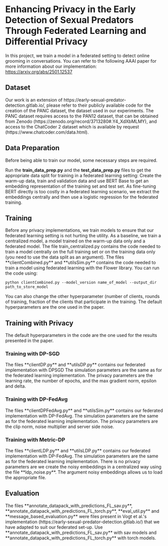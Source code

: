 # Enhancing Privacy in the Early Detection of Sexual Predators Through Federated Learning and Differential Privacy


In this project, we train a model in a federated setting to detect online grooming in conversations. 
You can refer to the following AAAI paper for more information about our implementation: https://arxiv.org/abs/2501.12537

<h2> Dataset </h2>
Our work is an extension of https://early-sexual-predator-detection.gitlab.io/, please refer to their publicly available code for the creation of the PANC dataset, the dataset used in our experiments. The PANC dataset requires access to the PAN12 dataset, that can be obtained from Zenodo (https://zenodo.org/record/3713280#.Y4_XdXbMLMY), and access to the ChatCoder 2 dataset which is available by request (https://www.chatcoder.com/data.html).


<h2> Data Preparation</h2>
Before being able to train our model, some necessary steps are required.

Run the **train_data_prep.py** and the **test_data_prep.py** files to get the appropriate data split for training in a federated learning setting: Create the warm-up data, train and validation data and use BERT Base to get an embedding representation of the training set and test set. As fine-tuning BERT directly is too costly in a federated learning scenario, we extract the embeddings centrally and then use a logistic regression for the federated training. 

<h2>Training</h2>
Before any privacy implementations, we train models to ensure that our federated learning setting is not hurting the utility.
As a baseline, we train a centralized model, a model trained on the warm-up data only and a federated model.
The file train_centralized.py contains the code needed to train a model centrally on the full training set or on the training data only (you need to use the data split as an argument).
The files **clientCombined.py** and **utilsSim.py** contains the code needed to train a model using federated learning with the Flower library. 
You can run the code using:

```
python clientCombined.py --model_version name_of_model --output_dir path_to_store_model

```
You can also change the other hyperparameter (number of clients, rounds of training, fraction of the clients that participate in the training. The default hyperparameters are the one used in the paper. 

<h2>Training with Privacy</h2>
The default hyperparameters in the code are the one used for the results presented in the paper.

<h3>Training with DP-SGD</h3>
The files **clientDP.py** and **utilsDP.py** contains our federated implementation with DPSGD 
The simulation parameters are the same as for the federated learning implementation. The privacy parameters are the learning rate, the number of epochs, and the max gradient norm, epsilon and delta.  

<h3>Training with DP-FedAvg</h3>
The files **clientDPFedAvg.py** and **utilsSim.py** contains our federated implementation with DP-FedAvg.
The simulation parameters are the same as for the federated learning implementation. The privacy parameters are the clip norm, noise multiplier and server side noise.

<h3>Training with Metric-DP</h3>
The files **clientLDP.py** and **utilsLDP.py** contains our federated implementation with DP-FedAvg.
The simulation parameters are the same as for the federated learning implementation. There is no privacy parameters are we create the noisy embeddings in a centralized way using the file **ldp_noise.py**. The argument noisy embeddings allows us to load the appropriate file. 


<h2>Evaluation</h2>
The files **annotate_datapack_with_predictions_FL_sav.py**, **annotate_datapack_with_predictions_FL_torch.py**, **eval_util.py** and **message_based_evaluation.py** were files present in Vogt et al.'s implementation (https://early-sexual-predator-detection.gitlab.io/) that we have adapted to suit our federated set-up. Use **annotate_datapack_with_predictions_FL_sav.py** with sav models and **annotate_datapack_with_predictions_FL_torch.py** with torch models. 

